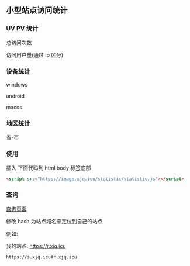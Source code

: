 ## 小型站点访问统计

### UV PV 统计

总访问次数

访问用户量(通过 ip 区分)

### 设备统计

windows

android

macos

### 地区统计

省-市

### 使用

插入 下面代码到 html body 标签底部

```html
<script src="https://image.xjq.icu/statistic/statistic.js"></script>
```

### 查询

[查询页面](https://s.xjq.icu)

修改 hash 为站点域名来定位到自己的站点

例如:

我的站点: https://r.xjq.icu

```
https://s.xjq.icu#r.xjq.icu
```
